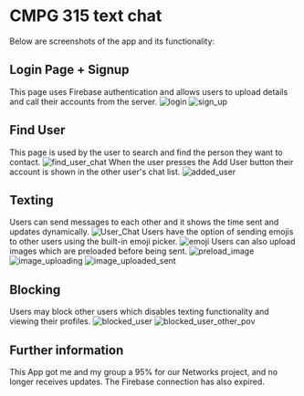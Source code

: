 # CMPG 315 text chat
Below are screenshots of the app and its functionality:
## Login Page + Signup
This page uses Firebase authentication and allows users to upload details and call their accounts from the server.
![login](https://github.com/user-attachments/assets/25a52501-3e8c-4de9-b547-82195da66674)
![sign_up](https://github.com/user-attachments/assets/44164aa6-df85-424e-9626-8a2e01564109)
## Find User
This page is used by the user to search and find the person they want to contact.
![find_user_chat](https://github.com/user-attachments/assets/f9d6c078-22be-4902-9989-0c53f882fcc7)
When the user presses the Add User button their account is shown in the other user's chat list.
![added_user](https://github.com/user-attachments/assets/236d6fd3-0e70-48eb-a774-ddd6117d0800)
## Texting
Users can send messages to each other and it shows the time sent and updates dynamically.
![User_Chat](https://github.com/user-attachments/assets/fd7e16b3-7cde-4203-ac5b-261db8a6ed45)
Users have the option of sending emojis to other users using the built-in emoji picker. 
![emoji](https://github.com/user-attachments/assets/1653500e-244d-48b4-9bd4-26965fa440de)
Users can also upload images which are preloaded before being sent.
![preload_image](https://github.com/user-attachments/assets/a3e67420-5b50-4326-82b7-2452a2d727f6)
![image_uploading](https://github.com/user-attachments/assets/af790dc5-d90e-4b44-80c6-e501e3d348a8)
![image_uploaded_sent](https://github.com/user-attachments/assets/32dede2e-6674-4850-bf74-1fda6c1d03b4)
## Blocking
Users may block other users which disables texting functionality and viewing their profiles.
![blocked_user](https://github.com/user-attachments/assets/d9aab266-11e1-49ef-bfdc-879b07c051f6)
![blocked_user_other_pov](https://github.com/user-attachments/assets/e821756c-46c7-4c7d-8895-2622cf02d0f8)
## Further information
This App got me and my group a 95% for our Networks project, and no longer receives updates.
The Firebase connection has also expired. 
